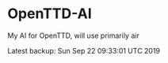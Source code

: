 # OpenTTD-AI
My AI for OpenTTD, will use primarily air

Latest backup: Sun Sep 22 09:33:01 UTC 2019
